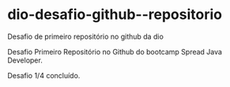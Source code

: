 # dio-desafio-github--repositorio
Desafio de primeiro repositório no github da dio

Desafio Primeiro Repositório no Github do bootcamp Spread Java Developer.

Desafio 1/4 concluído.
